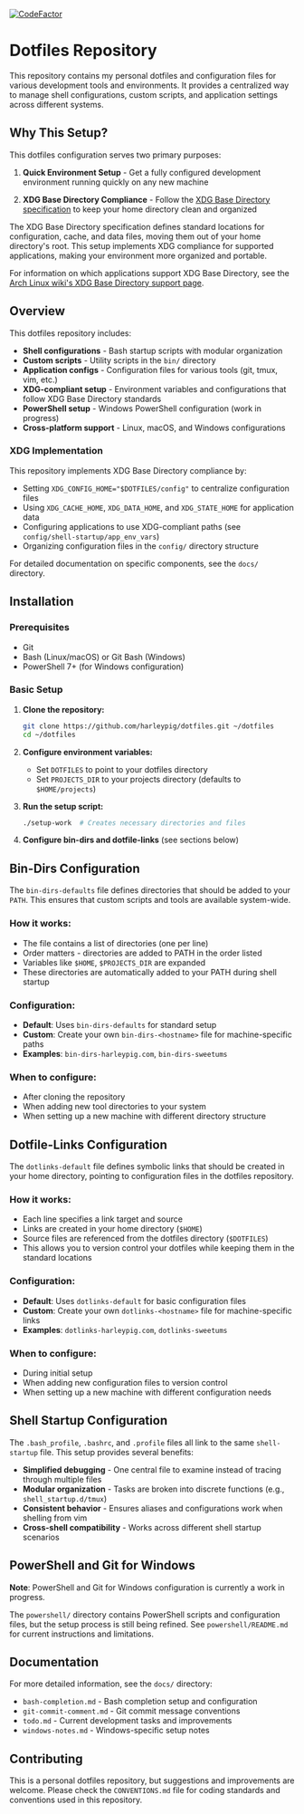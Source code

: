 [![CodeFactor](https://www.codefactor.io/repository/github/harleypig/dotfiles/badge)](https://www.codefactor.io/repository/github/harleypig/dotfiles)

# Dotfiles Repository

This repository contains my personal dotfiles and configuration files for
various development tools and environments. It provides a centralized way to
manage shell configurations, custom scripts, and application settings across
different systems.

## Why This Setup?

This dotfiles configuration serves two primary purposes:

1. **Quick Environment Setup** - Get a fully configured development
   environment running quickly on any new machine

2. **XDG Base Directory Compliance** - Follow the [XDG Base Directory
   specification](https://specifications.freedesktop.org/basedir-spec/basedir-spec-latest.html)
   to keep your home directory clean and organized

The XDG Base Directory specification defines standard locations for
configuration, cache, and data files, moving them out of your home directory's
root. This setup implements XDG compliance for supported applications, making
your environment more organized and portable.

For information on which applications support XDG Base Directory, see the
[Arch Linux wiki's XDG Base Directory support
page](https://wiki.archlinux.org/title/XDG_Base_Directory).

## Overview

This dotfiles repository includes:

- **Shell configurations** - Bash startup scripts with modular organization
- **Custom scripts** - Utility scripts in the `bin/` directory
- **Application configs** - Configuration files for various tools (git, tmux,
  vim, etc.)
- **XDG-compliant setup** - Environment variables and configurations that
  follow XDG Base Directory standards
- **PowerShell setup** - Windows PowerShell configuration (work in progress)
- **Cross-platform support** - Linux, macOS, and Windows configurations

### XDG Implementation

This repository implements XDG Base Directory compliance by:

- Setting `XDG_CONFIG_HOME="$DOTFILES/config"` to centralize configuration
  files
- Using `XDG_CACHE_HOME`, `XDG_DATA_HOME`, and `XDG_STATE_HOME` for
  application data
- Configuring applications to use XDG-compliant paths (see
  `config/shell-startup/app_env_vars`)
- Organizing configuration files in the `config/` directory structure

For detailed documentation on specific components, see the `docs/` directory.

## Installation

### Prerequisites

- Git
- Bash (Linux/macOS) or Git Bash (Windows)
- PowerShell 7+ (for Windows configuration)

### Basic Setup

1. **Clone the repository:**
   ```bash
   git clone https://github.com/harleypig/dotfiles.git ~/dotfiles
   cd ~/dotfiles
   ```

2. **Configure environment variables:**
   - Set `DOTFILES` to point to your dotfiles directory
   - Set `PROJECTS_DIR` to your projects directory (defaults to `$HOME/projects`)

3. **Run the setup script:**
   ```bash
   ./setup-work  # Creates necessary directories and files
   ```

4. **Configure bin-dirs and dotfile-links** (see sections below)

## Bin-Dirs Configuration

The `bin-dirs-defaults` file defines directories that should be added to your
`PATH`. This ensures that custom scripts and tools are available system-wide.

### How it works:

- The file contains a list of directories (one per line)
- Order matters - directories are added to PATH in the order listed
- Variables like `$HOME`, `$PROJECTS_DIR` are expanded
- These directories are automatically added to your PATH during shell startup

### Configuration:

- **Default**: Uses `bin-dirs-defaults` for standard setup
- **Custom**: Create your own `bin-dirs-<hostname>` file for machine-specific
  paths
- **Examples**: `bin-dirs-harleypig.com`, `bin-dirs-sweetums`

### When to configure:

- After cloning the repository
- When adding new tool directories to your system
- When setting up a new machine with different directory structure

## Dotfile-Links Configuration

The `dotlinks-default` file defines symbolic links that should be created in
your home directory, pointing to configuration files in the dotfiles
repository.

### How it works:

- Each line specifies a link target and source
- Links are created in your home directory (`$HOME`)
- Source files are referenced from the dotfiles directory (`$DOTFILES`)
- This allows you to version control your dotfiles while keeping them in the
  standard locations

### Configuration:

- **Default**: Uses `dotlinks-default` for basic configuration files
- **Custom**: Create your own `dotlinks-<hostname>` file for machine-specific links
- **Examples**: `dotlinks-harleypig.com`, `dotlinks-sweetums`

### When to configure:

- During initial setup
- When adding new configuration files to version control
- When setting up a new machine with different configuration needs

## Shell Startup Configuration

The `.bash_profile`, `.bashrc`, and `.profile` files all link to the same
`shell-startup` file. This setup provides several benefits:

- **Simplified debugging** - One central file to examine instead of tracing
  through multiple files
- **Modular organization** - Tasks are broken into discrete functions (e.g.,
  `shell_startup.d/tmux`)
- **Consistent behavior** - Ensures aliases and configurations work when
  shelling from vim
- **Cross-shell compatibility** - Works across different shell startup
  scenarios

## PowerShell and Git for Windows

**Note**: PowerShell and Git for Windows configuration is currently a work in
progress.

The `powershell/` directory contains PowerShell scripts and configuration
files, but the setup process is still being refined. See
`powershell/README.md` for current instructions and limitations.

## Documentation

For more detailed information, see the `docs/` directory:

- `bash-completion.md` - Bash completion setup and configuration
- `git-commit-comment.md` - Git commit message conventions
- `todo.md` - Current development tasks and improvements
- `windows-notes.md` - Windows-specific setup notes

## Contributing

This is a personal dotfiles repository, but suggestions and improvements are
welcome. Please check the `CONVENTIONS.md` file for coding standards and
conventions used in this repository.
